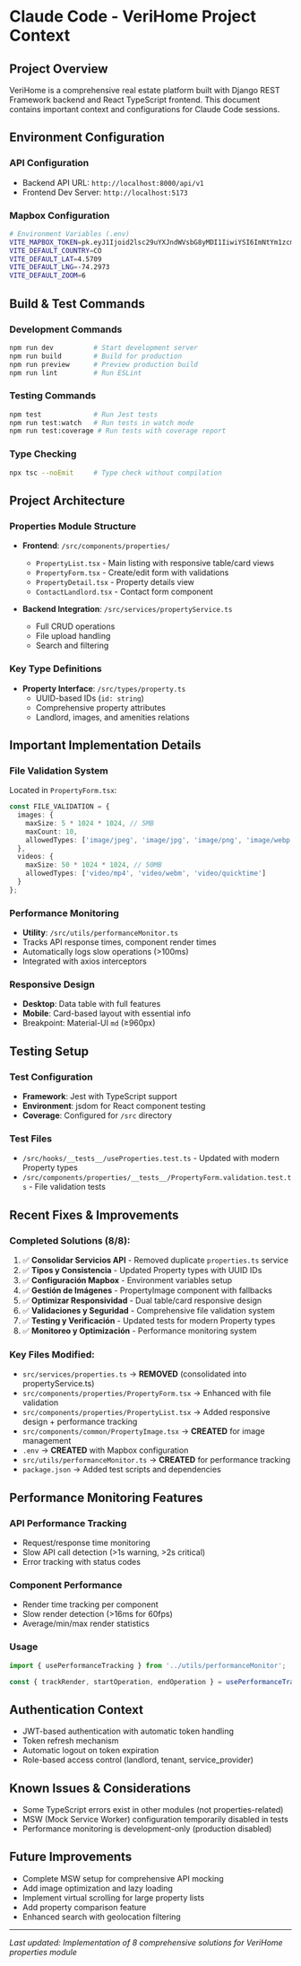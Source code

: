# Claude Code - VeriHome Project Context

## Project Overview
VeriHome is a comprehensive real estate platform built with Django REST Framework backend and React TypeScript frontend. This document contains important context and configurations for Claude Code sessions.

## Environment Configuration

### API Configuration
- Backend API URL: `http://localhost:8000/api/v1`
- Frontend Dev Server: `http://localhost:5173`

### Mapbox Configuration
```bash
# Environment Variables (.env)
VITE_MAPBOX_TOKEN=pk.eyJ1Ijoid2lsc29uYXJndWVsbG8yMDI1IiwiYSI6ImNtYm1zcmg1aDE0NTkyam9rZDRkNzF5YWoifQ.FgvTtKt3AK5uxcoz8BHtmw
VITE_DEFAULT_COUNTRY=CO
VITE_DEFAULT_LAT=4.5709
VITE_DEFAULT_LNG=-74.2973
VITE_DEFAULT_ZOOM=6
```

## Build & Test Commands

### Development Commands
```bash
npm run dev          # Start development server
npm run build        # Build for production
npm run preview      # Preview production build
npm run lint         # Run ESLint
```

### Testing Commands
```bash
npm test             # Run Jest tests
npm run test:watch   # Run tests in watch mode
npm run test:coverage # Run tests with coverage report
```

### Type Checking
```bash
npx tsc --noEmit     # Type check without compilation
```

## Project Architecture

### Properties Module Structure
- **Frontend**: `/src/components/properties/`
  - `PropertyList.tsx` - Main listing with responsive table/card views
  - `PropertyForm.tsx` - Create/edit form with validations
  - `PropertyDetail.tsx` - Property details view
  - `ContactLandlord.tsx` - Contact form component

- **Backend Integration**: `/src/services/propertyService.ts`
  - Full CRUD operations
  - File upload handling
  - Search and filtering

### Key Type Definitions
- **Property Interface**: `/src/types/property.ts`
  - UUID-based IDs (`id: string`)
  - Comprehensive property attributes
  - Landlord, images, and amenities relations

## Important Implementation Details

### File Validation System
Located in `PropertyForm.tsx`:
```typescript
const FILE_VALIDATION = {
  images: {
    maxSize: 5 * 1024 * 1024, // 5MB
    maxCount: 10,
    allowedTypes: ['image/jpeg', 'image/jpg', 'image/png', 'image/webp']
  },
  videos: {
    maxSize: 50 * 1024 * 1024, // 50MB
    allowedTypes: ['video/mp4', 'video/webm', 'video/quicktime']
  }
};
```

### Performance Monitoring
- **Utility**: `/src/utils/performanceMonitor.ts`
- Tracks API response times, component render times
- Automatically logs slow operations (>100ms)
- Integrated with axios interceptors

### Responsive Design
- **Desktop**: Data table with full features
- **Mobile**: Card-based layout with essential info
- Breakpoint: Material-UI `md` (≥960px)

## Testing Setup

### Test Configuration
- **Framework**: Jest with TypeScript support
- **Environment**: jsdom for React component testing
- **Coverage**: Configured for `/src` directory

### Test Files
- `/src/hooks/__tests__/useProperties.test.ts` - Updated with modern Property types
- `/src/components/properties/__tests__/PropertyForm.validation.test.ts` - File validation tests

## Recent Fixes & Improvements

### Completed Solutions (8/8):
1. ✅ **Consolidar Servicios API** - Removed duplicate `properties.ts` service
2. ✅ **Tipos y Consistencia** - Updated Property types with UUID IDs
3. ✅ **Configuración Mapbox** - Environment variables setup
4. ✅ **Gestión de Imágenes** - PropertyImage component with fallbacks
5. ✅ **Optimizar Responsividad** - Dual table/card responsive design
6. ✅ **Validaciones y Seguridad** - Comprehensive file validation system
7. ✅ **Testing y Verificación** - Updated tests for modern Property types
8. ✅ **Monitoreo y Optimización** - Performance monitoring system

### Key Files Modified:
- `src/services/properties.ts` → **REMOVED** (consolidated into propertyService.ts)
- `src/components/properties/PropertyForm.tsx` → Enhanced with file validation
- `src/components/properties/PropertyList.tsx` → Added responsive design + performance tracking
- `src/components/common/PropertyImage.tsx` → **CREATED** for image management
- `.env` → **CREATED** with Mapbox configuration
- `src/utils/performanceMonitor.ts` → **CREATED** for performance tracking
- `package.json` → Added test scripts and dependencies

## Performance Monitoring Features

### API Performance Tracking
- Request/response time monitoring
- Slow API call detection (>1s warning, >2s critical)
- Error tracking with status codes

### Component Performance
- Render time tracking per component
- Slow render detection (>16ms for 60fps)
- Average/min/max render statistics

### Usage
```typescript
import { usePerformanceTracking } from '../utils/performanceMonitor';

const { trackRender, startOperation, endOperation } = usePerformanceTracking('ComponentName');
```

## Authentication Context
- JWT-based authentication with automatic token handling
- Token refresh mechanism
- Automatic logout on token expiration
- Role-based access control (landlord, tenant, service_provider)

## Known Issues & Considerations
- Some TypeScript errors exist in other modules (not properties-related)
- MSW (Mock Service Worker) configuration temporarily disabled in tests
- Performance monitoring is development-only (production disabled)

## Future Improvements
- Complete MSW setup for comprehensive API mocking
- Add image optimization and lazy loading
- Implement virtual scrolling for large property lists
- Add property comparison feature
- Enhanced search with geolocation filtering

---

*Last updated: Implementation of 8 comprehensive solutions for VeriHome properties module*